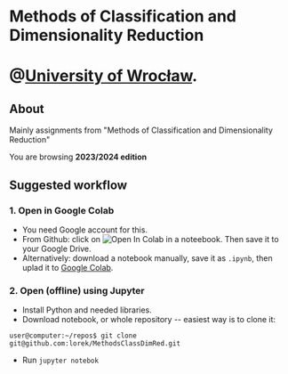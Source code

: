 # Methods of Classification and Dimensionality Reduction
# @[University of Wrocław](https://math.uni.wroc.pl).


## About
Mainly assignments from "Methods of Classification and Dimensionality Reduction"

You are browsing **2023/2024 edition**


## Suggested workflow

### 1. Open in Google Colab
* You need Google account for this.
* From Github: click on <img src="https://colab.research.google.com/assets/colab-badge.svg" alt="Open In Colab"/> in a noteebook. Then save it to your Google Drive.
* Alternatively: download a notebook manually, save it as `.ipynb`, then uplad it to [Google Colab](https://colab.research.google.com/).

### 2. Open (offline) using Jupyter
* Install Python and needed libraries.
* Download notebook, or whole repository -- easiest way is to clone it:
``` 
user@computer:~/repos$ git clone  git@github.com:lorek/MethodsClassDimRed.git
```
* Run `jupyter notebok`



